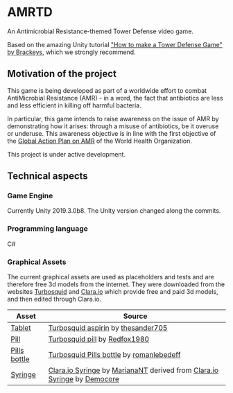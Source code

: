 # AMRTD
An Antimicrobial Resistance-themed Tower Defense video game.


Based on the amazing Unity tutorial ["How to make a Tower Defense Game" by Brackeys](https://www.youtube.com/playlist?list=PLPV2KyIb3jR4u5jX8za5iU1cqnQPmbzG0), which we strongly recommend.

## Motivation of the project
This game is being developed as part of a worldwide effort to combat AntiMicrobial Resistance (AMR) - in a word, the fact that antibiotics are less and less efficient in killing off harmful bacteria.

In particular, this game intends to raise awareness on the issue of AMR by demonstrating how it arises: through a misuse of antibiotics, be it overuse or underuse. This awareness objective is in line with the first objective of the [Global Action Plan on AMR](https://www.who.int/antimicrobial-resistance/global-action-plan/en/) of the World Health Organization.

This project is under active development.

## Technical aspects

### Game Engine
Currently Unity 2019.3.0b8. The Unity version changed along the commits.

### Programming language
C#

### Graphical Assets
The current graphical assets are used as placeholders and tests and are therefore free 3d models from the internet. They were downloaded from the websites [Turbosquid](https://www.turbosquid.com/) and [Clara.io](https://clara.io/) which provide free and paid 3d models, and then edited through Clara.io.

| Asset | Source |
| ------------- | ------------- |
| [Tablet](Assets/Imports/StandardTurret/Tablet1.fbx) | [Turbosquid aspirin](https://www.turbosquid.com/FullPreview/Index.cfm/ID/971136) by [thesander705](https://www.turbosquid.com/Search/Artists/thesander705) |
| [Pill](Assets/Imports/Pill/Pill.fbx) | [Turbosquid pill](https://www.turbosquid.com/FullPreview/Index.cfm/ID/586682) by [Redfox1980](https://www.turbosquid.com/Search/Artists/Redfox1980) |
| [Pills bottle](Assets/Imports/MissileLauncher/PillsBottle.fbx) | [Turbosquid Pills bottle](https://www.turbosquid.com/FullPreview/Index.cfm/ID/938419) by [romanlebedeff](https://www.turbosquid.com/Search/Artists/romanlebedeff) |
| [Syringe](Assets/Imports/Syringe/syringe.fbx) | [Clara.io Syringe](https://clara.io/view/244b0aa1-2921-4ff5-8fdf-b40072284669) by [MarianaNT](https://clara.io/user/MarianaNT) derived from [Clara.io Syringe](https://clara.io/view/5bc2ead7-b90e-4175-b9d1-788c9b3d5dc1) by [Democore](https://clara.io/user/Democore) |
